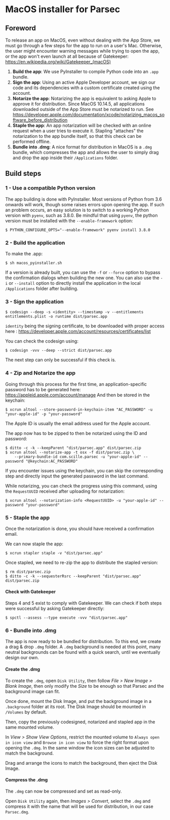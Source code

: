 MacOS installer for Parsec
==========================

Foreword
--------

To release an app on MacOS, even without dealing with the App Store, we must go through a few steps for the app to run on a user's Mac. Otherwise, the user might encounter warning messages while trying to open the app, or the app won't even launch at all because of Gatekeeper: https://en.wikipedia.org/wiki/Gatekeeper_(macOS)

1. __Build the app__: We use PyInstaller to compile Python code into an `.app` bundle.
2. __Sign the app__: Using an active Apple Developer account, we sign our code and its dependencies with a custom certificate created using the account.
3. __Notarize the app__: Notarizing the app is equivalent to asking Apple to approve it for distribution. Since MacOS 10.14.5, all applications downloaded outside of the App Store must be notarized to run. See https://developer.apple.com/documentation/xcode/notarizing_macos_software_before_distribution
4. __Staple the app__: An app notarization will be checked with an online request when a user tries to execute it. Stapling "attaches" the notarization to the app bundle itself, so that this check can be performed offline.
5. __Bundle into .dmg__: A nice format for distribution in MacOS is a `.dmg` bundle, which compresses the app and allows the user to simply drag and drop the app inside their `/Applications` folder.

Build steps
-----------

### 1 - Use a compatible Python version

The app building is done with PyInstaller. Most versions of Python from 3.6 onwards will work, though some raises errors upon opening the app. If such an problem occurs, an easy solution is to switch to a working Python version with `pyenv`, such as 3.8.0.
Be mindful that using `pyenv`, the python version must be installed with the `--enable-framework` option:
```shell
$ PYTHON_CONFIGURE_OPTS="--enable-framework" pyenv install 3.8.0
```


### 2 - Build the application

To make the .app:

```shell
$ sh macos_pyinstaller.sh
```

If a version is already built, you can use the `-f` or `--force` option to bypass the confirmation dialogs when building the new one.
You can also use the `-i` or `--install` option to directly install the application in the local `/Applications` folder after building.


### 3 - Sign the application

```shell
$ codesign --deep -s <identity> --timestamp -v --entitlements entitlements.plist -o runtime dist/parsec.app
```

`identity` being the signing certificate, to be downloaded with proper access here : https://developer.apple.com/account/resources/certificates/list

You can check the codesign using:
```shell
$ codesign -vvv --deep --strict dist/parsec.app
```
The next step can only be successful if this check is.


### 4 - Zip and Notarize the app

Going through this process for the first time, an application-specific password has to be generated here:
https://appleid.apple.com/account/manage
And then be stored in the keychain:
```shell
$ xcrun altool --store-password-in-keychain-item "AC_PASSWORD" -u "your-apple-id" -p "your-password"
```

The Apple ID is usually the email address used for the Apple account.

The app now has to be zipped to then be notarized using the ID and password:

```shell
$ ditto -c -k --keepParent "dist/parsec.app" dist/parsec.zip
$ xcrun altool --notarize-app -t osx -f dist/parsec.zip \
    --primary-bundle-id com.scille.parsec -u "your-apple-id" --password "@keychain:AC_PASSWORD"
```

If you encounter issues using the keychain, you can skip the corresponding step and directly input the generated password in the last command.

While notarizing, you can check the progress using this command, using the `RequestUUID` received after uploading for notarization:

```shell
$ xcrun altool --notarization-info <RequestUUID> -u "your-apple-id" --password "your-password"
```


### 5 - Staple the app

Once the notarization is done, you should have received a confirmation email.

We can now staple the app:

```shell
$ xcrun stapler staple -v "dist/parsec.app"
```

Once stapled, we need to re-zip the app to distribute the stapled version:

```shell
$ rm dist/parsec.zip
$ ditto -c -k --sequesterRsrc --keepParent "dist/parsec.app" dist/parsec.zip
```

#### Check with Gatekeeper

Steps 4 and 5 exist to comply with Gatekeeper.
We can check if both steps were successful by asking Gatekeeper directly:

```shell
$ spctl --assess --type execute -vvv "dist/parsec.app"
```


### 6 - Bundle into .dmg

The app is now ready to be bundled for distribution. To this end, we create a drag & drop `.dmg` folder.
A `.dmg` background is needed at this point, many neutral backgrounds can be found with a quick search, until we eventually design our own.

#### Create the .dmg

To create the `.dmg`, open `Disk Utility`, then follow *File > New Image > Blank Image*, then only modify the *Size* to be enough so that Parsec and the background image can fit.

Once done, mount the Disk Image, and put the background image in a `.background` folder at its root. The Disk Image should be mounted in `/Volumes` by default.

Then, copy the previously codesigned, notarized and stapled app in the same mounted volume.

In *View > Show View Options*, restrict the mounted volume to `Always open in icon view` and `Browse in icon view` to force the right format upon opening the `.dmg`. In the same window the icon sizes can be adjusted to match the background.

Drag and arrange the icons to match the background, then eject the Disk Image.

#### Compress the .dmg

The `.dmg` can now be compressed and set as read-only.

Open `Disk Utility` again, then *Images > Convert*, select the `.dmg` and compress it with the name that will be used for distribution, in our case `Parsec.dmg`.
